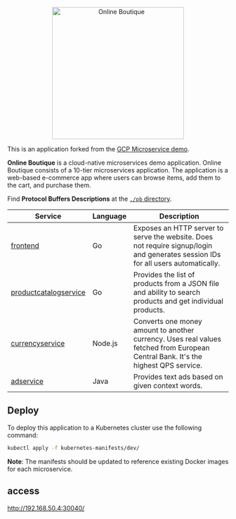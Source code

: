 <p align="center">
<img src="src/frontend/static/icons/Hipster_HeroLogoCyan.svg" width="300" alt="Online Boutique" />
</p>

This is an application forked from the [GCP Microservice demo](https://github.com/GoogleCloudPlatform/microservices-demo).

**Online Boutique** is a cloud-native microservices demo application.
Online Boutique consists of a 10-tier microservices application. The application is a
web-based e-commerce app where users can browse items,
add them to the cart, and purchase them.

Find **Protocol Buffers Descriptions** at the [`./pb` directory](./pb).

| Service                                              | Language      | Description                                                                                                                       |
| ---------------------------------------------------- | ------------- | --------------------------------------------------------------------------------------------------------------------------------- |
| [frontend](./src/frontend)                           | Go            | Exposes an HTTP server to serve the website. Does not require signup/login and generates session IDs for all users automatically. |                                                       |
| [productcatalogservice](./src/productcatalogservice) | Go            | Provides the list of products from a JSON file and ability to search products and get individual products.                        |
| [currencyservice](./src/currencyservice)             | Node.js       | Converts one money amount to another currency. Uses real values fetched from European Central Bank. It's the highest QPS service. |
| [adservice](./src/adservice)                         | Java          | Provides text ads based on given context words.                                                                                   |

## Deploy
To deploy this application to a Kubernetes cluster use the following command:
```bash
kubectl apply -f kubernetes-manifests/dev/
```
 **Note**: The manifests should be updated to reference existing Docker images for each microservice.

## access
http://192.168.50.4:30040/
